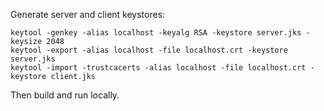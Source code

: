 Generate server and client keystores: 

```shell
keytool -genkey -alias localhost -keyalg RSA -keystore server.jks -keysize 2048 
keytool -export -alias localhost -file localhost.crt -keystore server.jks 
keytool -import -trustcacerts -alias localhost -file localhost.crt -keystore client.jks
```

Then build and run locally.

